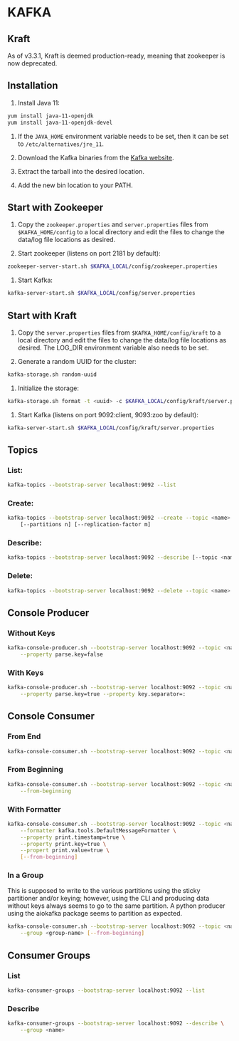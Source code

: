 # KAFKA

## Kraft

As of v3.3.1, Kraft is deemed production-ready, meaning that zookeeper is
now deprecated.

## Installation

1. Install Java 11:

``` bash
yum install java-11-openjdk
yum install java-11-openjdk-devel
```

1. If the `JAVA_HOME` environment variable needs to be set, then it can be
   set to `/etc/alternatives/jre_11`.

1. Download the Kafka binaries from the
   [Kafka website](http://kafka.apache.org).

1. Extract the tarball into the desired location.

1. Add the new bin location to your PATH.

## Start with Zookeeper

1. Copy the `zookeeper.properties` and `server.properties` files from
   `$KAFKA_HOME/config` to a local directory and edit the files to change the
   data/log file locations as desired.

1. Start zookeeper (listens on port 2181 by default):

``` bash
zookeeper-server-start.sh $KAFKA_LOCAL/config/zookeeper.properties
```

1. Start Kafka:

``` bash
kafka-server-start.sh $KAFKA_LOCAL/config/server.properties
```

## Start with Kraft

1. Copy the `server.properties` files from `$KAFKA_HOME/config/kraft` to a
   local directory and edit the files to change the data/log file locations as
   desired.  The LOG_DIR environment variable also needs to be set.

1. Generate a random UUID for the cluster:

``` bash
kafka-storage.sh random-uuid
```

1. Initialize the storage:

``` bash
kafka-storage.sh format -t <uuid> -c $KAFKA_LOCAL/config/kraft/server.properties
```

1. Start Kafka (listens on port 9092:client, 9093:zoo by default):

``` bash
kafka-server-start.sh $KAFKA_LOCAL/config/kraft/server.properties
```

## Topics

### List:

``` bash
kafka-topics --bootstrap-server localhost:9092 --list
```

### Create:

``` bash
kafka-topics --bootstrap-server localhost:9092 --create --topic <name> \
	[--partitions n] [--replication-factor m]
```

### Describe:

``` bash
kafka-topics --bootstrap-server localhost:9092 --describe [--topic <name>]
```

### Delete:

``` bash
kafka-topics --bootstrap-server localhost:9092 --delete --topic <name>
```

## Console Producer

### Without Keys

``` bash
kafka-console-producer.sh --bootstrap-server localhost:9092 --topic <name> \
	--property parse.key=false
```

### With Keys

``` bash
kafka-console-producer.sh --bootstrap-server localhost:9092 --topic <name> \
	--property parse.key=true --property key.separator=:
```

## Console Consumer

### From End

``` bash
kafka-console-consumer.sh --bootstrap-server localhost:9092 --topic <name>
```

### From Beginning

``` bash
kafka-console-consumer.sh --bootstrap-server localhost:9092 --topic <name> \
	--from-beginning
```

### With Formatter

``` bash
kafka-console-consumer.sh --bootstrap-server localhost:9092 --topic <name> \
	--formatter kafka.tools.DefaultMessageFormatter \
	--property print.timestamp=true \
	--property print.key=true \
	--propert print.value=true \
	[--from-beginning]
```

### In a Group

This is supposed to write to the various partitions using the sticky
partitioner and/or keying; however, using the CLI and producing data without
keys always seems to go to the same partition.  A python producer using the
aiokafka package seems to partition as expected.

``` bash
kafka-console-consumer.sh --bootstrap-server localhost:9092 --topic <name> \
	--group <group-name> [--from-beginning]
```

## Consumer Groups

### List

``` bash
kafka-consumer-groups --bootstrap-server localhost:9092 --list
```

### Describe

``` bash
kafka-consumer-groups --bootstrap-server localhost:9092 --describe \
	--group <name>
```
